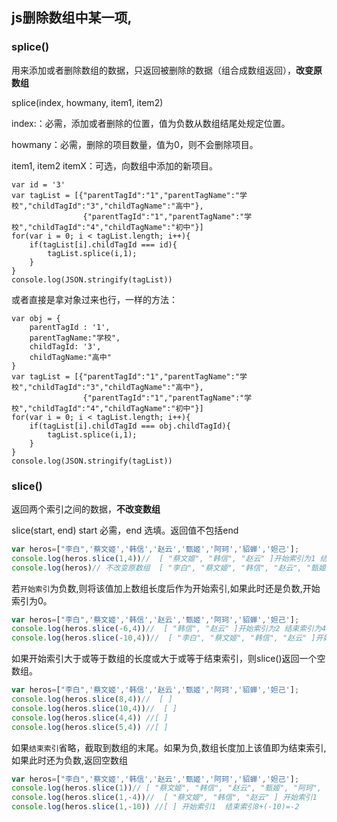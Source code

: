 ##  js删除数组中某一项,

###  splice()

用来添加或者删除数组的数据，只返回被删除的数据（组合成数组返回），**改变原数组**

splice(index, howmany, item1, item2)

index:：必需，添加或者删除的位置，值为负数从数组结尾处规定位置。

howmany：必需，删除的项目数量，值为0，则不会删除项目。

item1, item2 itemX：可选，向数组中添加的新项目。

```
var id = '3'
var tagList = [{"parentTagId":"1","parentTagName":"学校","childTagId":"3","childTagName":"高中"},
                {"parentTagId":"1","parentTagName":"学校","childTagId":"4","childTagName":"初中"}]
for(var i = 0; i < tagList.length; i++){
    if(tagList[i].childTagId === id){
        tagList.splice(i,1);
    }
}
console.log(JSON.stringify(tagList))
```

或者直接是拿对象过来也行，一样的方法：

```
var obj = {
    parentTagId : '1',
    parentTagName:"学校",
    childTagId: '3',
    childTagName:"高中"
}
var tagList = [{"parentTagId":"1","parentTagName":"学校","childTagId":"3","childTagName":"高中"},
                {"parentTagId":"1","parentTagName":"学校","childTagId":"4","childTagName":"初中"}]
for(var i = 0; i < tagList.length; i++){
    if(tagList[i].childTagId === obj.childTagId){
        tagList.splice(i,1);
    }
}
console.log(JSON.stringify(tagList))
```

### slice()

返回两个索引之间的数据，**不改变数组**

slice(start, end) start 必需，end 选填。返回值不包括end

```js
var heros=["李白",'蔡文姬','韩信','赵云','甄姬','阿珂','貂蝉','妲己'];
console.log(heros.slice(1,4))//  [ "蔡文姬", "韩信", "赵云" ]开始索引为1 结束索引为4(不包括4)
console.log(heros)// 不改变原数组  [ "李白", "蔡文姬", "韩信", "赵云", "甄姬", "阿珂", "貂蝉", "妲己" ]
```

若`开始索引`为负数,则将该值加上数组长度后作为开始索引,如果此时还是负数,开始索引为0。

```js
var heros=["李白",'蔡文姬','韩信','赵云','甄姬','阿珂','貂蝉','妲己'];
console.log(heros.slice(-6,4))//  [ "韩信", "赵云" ]开始索引为2 结束索引为4(不包括4)
console.log(heros.slice(-10,4))//  [ "李白", "蔡文姬", "韩信", "赵云" ]开始索引为0 结束索引为4(不包括4)
```

如果开始索引大于或等于数组的长度或大于或等于结束索引，则slice()返回一个空数组。

```js
var heros=["李白",'蔡文姬','韩信','赵云','甄姬','阿珂','貂蝉','妲己'];
console.log(heros.slice(8,4))//  [ ]
console.log(heros.slice(10,4))//  [ ]
console.log(heros.slice(4,4)) //[ ]
console.log(heros.slice(5,4)) //[ ]
```

如果`结束索引`省略，截取到数组的末尾。如果为负,数组长度加上该值即为结束索引,如果此时还为负数,返回空数组

```js
var heros=["李白",'蔡文姬','韩信','赵云','甄姬','阿珂','貂蝉','妲己'];
console.log(heros.slice(1))// [ "蔡文姬", "韩信", "赵云", "甄姬", "阿珂", "貂蝉", "妲己" ]
console.log(heros.slice(1,-4))//  [ "蔡文姬", "韩信", "赵云" ] 开始索引1  结束索引8+(-4)=4
console.log(heros.slice(1,-10)) //[ ] 开始索引1  结束索引8+(-10)=-2
```

